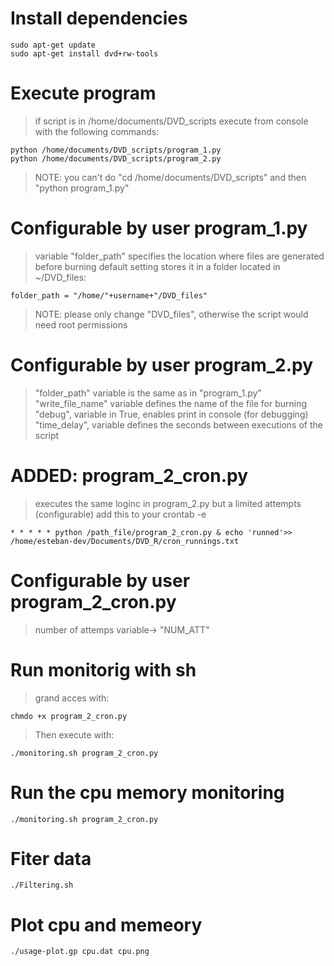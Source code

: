 # Install dependencies 
```
sudo apt-get update
sudo apt-get install dvd+rw-tools
```

# Execute program
>if script is in /home/documents/DVD_scripts
>execute from console with the following commands:
```
python /home/documents/DVD_scripts/program_1.py
python /home/documents/DVD_scripts/program_2.py
```

>NOTE: you can't do "cd /home/documents/DVD_scripts" and then "python program_1.py"

# Configurable by user program_1.py
>variable "folder_path" specifies the location where files are generated before burning 
>default setting stores it in a folder located in ~/DVD_files:
```
folder_path = "/home/"+username+"/DVD_files"
```
>NOTE: please only change "DVD_files", otherwise the script would need root permissions


# Configurable by user program_2.py
>"folder_path" variable is the same as in "program_1.py"
>"write_file_name" variable defines the name of the file for burning
>"debug", variable in True, enables print in console (for debugging)
>"time_delay", variable defines the seconds between executions of the script


# ADDED: program_2_cron.py
>executes the same loginc in program_2.py but a limited attempts (configurable)
>add this to your crontab -e
```
* * * * * python /path_file/program_2_cron.py & echo 'runned'>> /home/esteban-dev/Documents/DVD_R/cron_runnings.txt
```

# Configurable by user program_2_cron.py
>number of attemps variable-> "NUM_ATT"

# Run monitorig with sh
>grand acces with:
```
chmdo +x program_2_cron.py 
```
>Then execute with:
```
./monitoring.sh program_2_cron.py 
```

# Run the cpu memory monitoring
```
./monitoring.sh program_2_cron.py
```

# Fiter data
```
./Filtering.sh
```

# Plot cpu and memeory
```
./usage-plot.gp cpu.dat cpu.png
```



